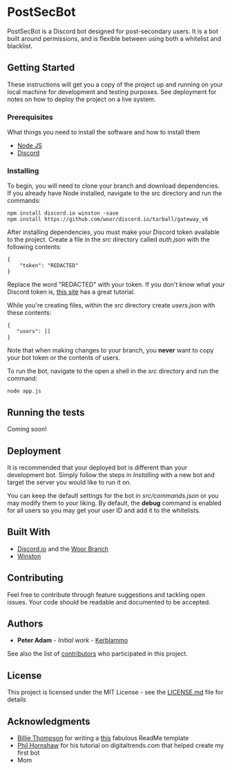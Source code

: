 # PostSecBot

PostSecBot is a Discord bot designed for post-secondary users. It is a bot built around permissions, and is flexible between using both a whitelist and blacklist. 

## Getting Started

These instructions will get you a copy of the project up and running on your local machine for development and testing purposes. See deployment for notes on how to deploy the project on a live system.



### Prerequisites

What things you need to install the software and how to install them

* [Node JS](https://nodejs.org/en/download/)
* [Discord](https://discordapp.com/)

### Installing

To begin, you will need to clone your branch and download dependencies. If you already have Node installed, navigate to the src directory and run the commands:
```
npm install discord.io winston -save
npm install https://github.com/woor/discord.io/tarball/gateway_v6
```
After installing dependencies, you must make your Discord token available to the project. Create a file in the *src* directory called *auth.json* with the following contents:
```
{
    "token": "REDACTED"
}
```
 Replace the word "REDACTED" with your token. If you don't know what your Discord token is, [this site](https://www.digitaltrends.com/gaming/how-to-make-a-discord-bot/) has a great tutorial.

 While you're creating files, within the *src* directory create *users.json* with these contents:
 ```
{
    "users": []
}
 ```

 Note that when making changes to your branch, you **never** want to copy your bot token or the contents of users.

 To run the bot, navigate to the open a shell in the *src* directory and run the command:
 ```
node app.js
 ```

## Running the tests

Coming soon!

## Deployment

It is recommended that your deployed bot is different than your development bot. Simply follow the steps in *Installing* with a new bot and target the server you would like to run it on.

You can keep the default settings for the bot in *src/commands.json* or you may modify them to your liking. By default, the **debug** command is enabled for all users so you may get your user ID and add it to the whitelists.

## Built With

* [Discord.io](https://www.npmjs.com/package/discord.io) and the [Woor Branch](https://github.com/woor/discord.io)
* [Winston](https://www.npmjs.com/package/winston)

## Contributing

Feel free to contribute through feature suggestions and tackling open issues. Your code should be readable and documented to be accepted.



## Authors

* **Peter Adam** - *Initial work* - [Kerblammo](https://github.com/kerblammo)

See also the list of [contributors](https://github.com/kerblammo/PostSecBot/contributors) who participated in this project.

## License

This project is licensed under the MIT License - see the [LICENSE.md](LICENSE.md) file for details

## Acknowledgments

* [Billie Thompson](https://github.com/PurpleBooth) for writing a [this](https://gist.github.com/PurpleBooth/109311bb0361f32d87a2) fabulous ReadMe template
* [Phil Hornshaw](https://www.digitaltrends.com/users/phornshaw/) for his tutorial on digitaltrends.com that helped create my first bot
* Mom